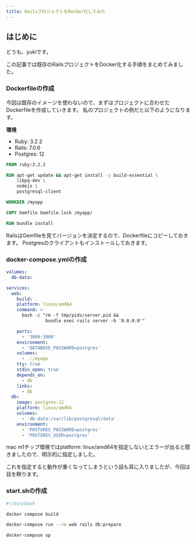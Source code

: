 ```yaml
---
title: RailsプロジェクトをDocker化してみた
---
```

## はじめに
どうも、yukiです。

この記事では既存のRailsプロジェクトをDocker化する手順をまとめてみました。

### Dockerfileの作成
今回は既存のイメージを使わないので、まずはプロジェクトに合わせたDockerfileを作成していきます。
私のプロジェクトの例だと以下のようになります。

**環境**
- Ruby: 3.2.2
- Rails: 7.0.6
- Postgres: 12

```Dockerfile
FROM ruby:3.2.2

RUN apt-get update && apt-get install -y build-essential \
    libpq-dev \
    nodejs \
    postgresql-client

WORKDIR /myapp

COPY Gemfile Gemfile.lock /myapp/

RUN bundle install
```
RailsはGemfileを見てバージョンを決定するので、Dockerfileにコピーしておきます。
Postgresのクライアントもインストールしておきます。


### docker-compose.ymlの作成

```docker-compose.yml
volumes:
  db-data:

services:
  web:
    build: .
    platform: linux/amd64
    command: >
      bash -c "rm -f tmp/pids/server.pid &&
               bundle exec rails server -b '0.0.0.0'"

    ports:
      - '3000:3000'
    environment:
      - 'DATABASE_PASSWORD=postgres'
    volumes:
      - .:/myapp
    tty: true
    stdin_open: true
    depends_on:
      - db
    links:
      - db
  db:
    image: postgres:12
    platform: linux/amd64
    volumes:
      - 'db-data:/var/lib/postgresql/data'
    environment:
      - 'POSTGRES_PASSWORD=postgres'
      - 'POSTGRES_USER=postgres'
```

mac m1チップ環境ではplatform: linux/amd64を指定しないとエラーが出ると聞きましたので、明示的に指定しました。

これを指定すると動作が重くなってしまうという話も耳に入りましたが、今回は目を瞑ります。

### start.shの作成
```bash
#!/bin/bash

docker compose build

docker-compose run --rm web rails db:prepare

docker-compose up
```
